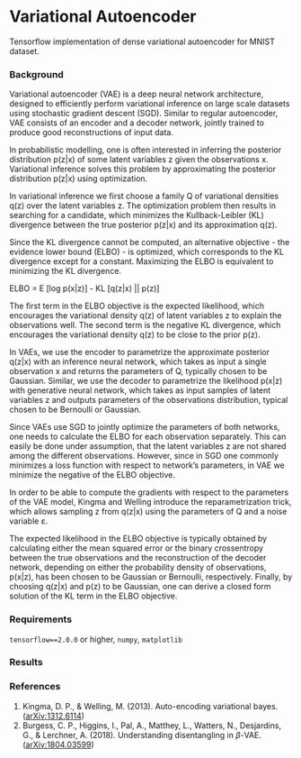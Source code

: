 # Variational Autoencoder

Tensorflow implementation of dense variational autoencoder for MNIST dataset.

### Background

Variational autoencoder (VAE) is a deep neural network architecture, designed to 
efficiently perform variational inference on large scale datasets using 
stochastic gradient descent (SGD). Similar to regular autoencoder, VAE consists 
of an encoder and a decoder network, jointly trained to produce good 
reconstructions of input data.

In probabilistic modelling, one is often interested in inferring the posterior 
distribution p(z|x) of some latent variables z given the observations x. Variational 
inference solves this problem by approximating the posterior distribution p(z|x) 
using optimization. 

In variational inference we first choose a family Q of variational densities 
q(z) over the latent variables z. The optimization problem then results 
in searching for a candidate, which minimizes the Kullback-Leibler (KL) 
divergence between the true posterior p(z|x) and its approximation q(z).

Since the KL divergence cannot be computed, an alternative objective - the 
evidence lower bound (ELBO) - is optimized, which corresponds to the KL 
divergence except for a constant. Maximizing the ELBO is equivalent to minimizing 
the KL divergence.

ELBO = E [log p(x|z)] - KL [q(z|x) || p(z)]

The first term in the ELBO objective is the expected likelihood, 
which encourages the variational density q(z) of latent variables z to explain 
the observations well. The second term is the negative KL divergence, which 
encourages the variational density q(z) to be close to the prior p(z).

In VAEs, we use the encoder to parametrize the approximate posterior q(z|x) 
with an inference neural network, which takes as input a single observation 
x and returns the parameters of Q, typically chosen  to be Gaussian. Similar, 
we use the decoder to parametrize the likelihood p(x|z) with generative neural 
network, which takes as input samples of latent variables z and outputs parameters 
of the observations distribution, typical chosen to be Bernoulli or Gaussian.

Since VAEs use SGD to jointly optimize the parameters 
of both networks, one needs to calculate the ELBO for each observation separately. 
This can easily be done under assumption, that the latent variables z are not 
shared among the different observations. However, since in SGD one commonly minimizes 
a loss  function with respect to network’s parameters, in VAE we minimize the negative 
of the ELBO objective.

In order to be able to compute the gradients with respect to the parameters of the 
VAE model, Kingma and Welling introduce the reparametrization trick, which 
allows sampling z from q(z|x) using the parameters of Q and a noise variable &epsilon;.

The expected likelihood in the ELBO objective is typically obtained by calculating either 
the mean squared error or the binary crossentropy between the true observations and 
the reconstruction of the decoder network, depending on either the probability density 
of observations, p(x|z), has been chosen to be Gaussian or Bernoulli, respectively.
Finally, by choosing q(z|x) and p(z) to be Gaussian, one can derive a closed form solution 
of the KL term in the ELBO objective.

### Requirements

`tensorflow==2.0.0` or higher, `numpy`, `matplotlib`

### Results

### References

1. Kingma, D. P., & Welling, M. (2013). Auto-encoding variational bayes. ([arXiv:1312.6114](https://arxiv.org/pdf/1312.6114.pdf))
2. Burgess, C. P., Higgins, I., Pal, A., Matthey, L., Watters, N., Desjardins, G., & Lerchner, A. (2018). Understanding disentangling in $\beta$-VAE. ([arXiv:1804.03599](https://arxiv.org/pdf/1804.03599.pdf))